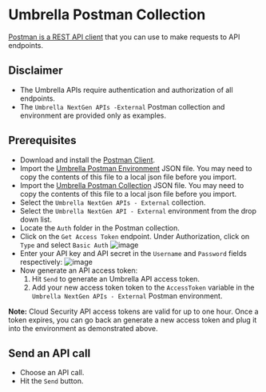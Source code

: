 # Umbrella Postman Collection

[Postman is a REST API client](https://www.getpostman.com/) that you can use to make requests to API endpoints.

## Disclaimer

* The Umbrella APIs require authentication and authorization of all endpoints.
* The `Umbrella NextGen APIs -External` Postman collection and environment are provided only as examples.

## Prerequisites

* Download and install the [Postman Client](https://www.getpostman.com/apps).
* Import the [Umbrella Postman Environment](https://github.com/CiscoDevNet/cloud-security/blob/master/Umbrella/PostmanExamples/umbrella-external-postman-environment.json) JSON file. You may need to copy the contents of this file to a local json file before you import.
* Import the [Umbrella Postman Collection](https://github.com/CiscoDevNet/cloud-security/blob/master/Umbrella/PostmanExamples/umbrella-external-postman-collection.json) JSON file. You may need to copy the contents of this file to a local json file before you import.
* Select the `Umbrella NextGen APIs - External` collection.
* Select the `Umbrella NextGen API - External` environment from the drop down list.
* Locate the `Auth` folder in the Postman collection.
* Click on the `Get Access Token` endpoint. Under Authorization, click on `Type` and select `Basic Auth` ![image](https://user-images.githubusercontent.com/11685750/163167297-d3ea0103-3711-42c8-81e9-2374f093584e.png)
* Enter your API key and API secret in the `Username` and `Password` fields respectively:
![image](https://user-images.githubusercontent.com/11685750/163173840-a9c399ae-929f-4891-b298-b9321a12f023.png)
* Now generate an API access token:
  1. Hit `Send` to generate an Umbrella API access token.
  1. Add your new access token token to the `AccessToken` variable in the `Umbrella NextGen APIs - External` Postman environment.

**Note:** Cloud Security API access tokens are valid for up to one hour. Once a token expires, you can go back an generate a new access token and plug it into the environment as demonstrated above.

## Send an API call

* Choose an API call.
* Hit the `Send` button.
